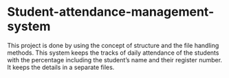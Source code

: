 # Student-attendance-management-system
This project is done by using the concept of structure and the file handling methods. This system keeps the tracks of daily attendance of the students with the percentage including the student’s name and their register number. It keeps the  details  in a separate files.

